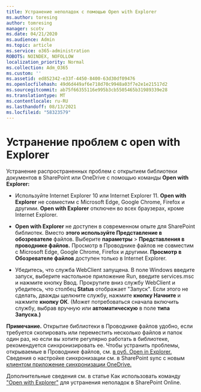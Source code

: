 ```yaml
---
title: Устранение неполадок с помощью Open with Explorer
ms.author: toresing
author: tomresing
manager: scotv
ms.date: 04/21/2020
ms.audience: Admin
ms.topic: article
ms.service: o365-administration
ROBOTS: NOINDEX, NOFOLLOW
localization_priority: Normal
ms.collection: Adm_O365
ms.custom: ''
ms.assetid: ed852342-e33f-4450-8400-63d30df09476
ms.openlocfilehash: 49d6d449af6e718d70c9948a03f7e2e1e21517d2
ms.sourcegitcommit: ab75f66355116e995b3cb5505465b31989339e28
ms.translationtype: MT
ms.contentlocale: ru-RU
ms.lasthandoff: 08/13/2021
ms.locfileid: "58323579"
---
```

# <a name="fix-problems-with-open-with-explorer"></a>Устранение проблем с open with Explorer

Устранение распространенных проблем с открытием библиотеки документов в SharePoint или OneDrive с помощью команды **Open with Explorer:** 
  
- Используйте Internet Explorer 10 или Internet Explorer 11. **Open with Explorer** не совместим с Microsoft Edge, Google Chrome, Firefox и другими. **Open with Explorer** отключен во всех браузерах, кроме Internet Explorer. 
    
- **Open with Explorer** не доступен в современном опыте для SharePoint библиотек. Вместо **этого используйте Представление в обозревателе** файлов. Выберите **параметры** \> **Представления в проводнике файлов.** Просмотр в Проводнике файлов не совместим с Microsoft Edge, Google Chrome, Firefox и другими. **Просмотр в Обозревателе файлов** доступен только в Internet Explorer. 
    
- Убедитесь, что служба WebClient запущена. В поле Windows введите запуск, выберите настольное приложение Run, введите services.msc и нажмите кнопку Ввод. Прокрутите вниз службу WebClient и убедитесь, что столбец **Status** отображает "Запуск". Если этого не сделать, дважды щелкните службу, нажмите **кнопку Начните** и нажмите **кнопку ОК**. (Может потребоваться сначала включить службу,  выбрав вручную или **автоматическую** в поле **типа Запуска.)** 
    
**Примечание.** Открытие библиотеки в Проводнике файлов удобно, если требуется скопировать или переместить несколько файлов и папок один раз, но если вы хотите регулярно работать в библиотеке, рекомендуется синхронизировать ее. Чтобы устранить проблемы, открываемые в Проводнике файлов, см. [в руб. Open in Explorer.](https://go.microsoft.com/fwlink/?linkid=871665) Сведения о настройке синхронизации см. в SharePoint sync с новым [клиентом приложение синхронизации OneDrive.](https://go.microsoft.com/fwlink/?linkid=871666)
  
Дополнительные сведения см. в статье Как использовать команду ["Open with Explorer"](https://docs.microsoft.com/sharepoint/support/lists-and-libraries/troubleshoot-issues-using-open-with-explorer) для устранения неполадок в SharePoint Online. 
  

